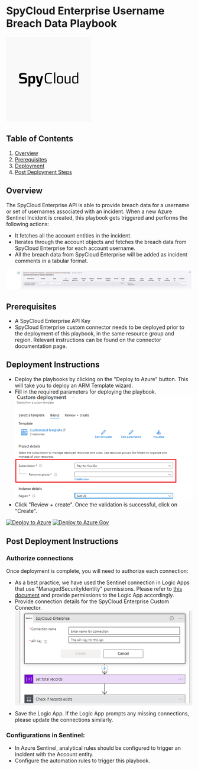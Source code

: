 # SpyCloud Enterprise Username Breach Data Playbook 

![SpyCloud Enterprise](images/logo.png)

## Table of Contents

1. [Overview](#overview)
2. [Prerequisites](#prerequisites)
3. [Deployment](#deployment)
4. [Post Deployment Steps](#postdeployment)


<a name="overview">

## Overview
The SpyCloud Enterprise API is able to provide breach data for a username or set of usernames associated with an incident. When a new Azure Sentinel Incident is created, this playbook gets triggered and performs the following actions:

- It fetches all the account entities in the incident.
- Iterates through the account objects and fetches the breach data from SpyCloud Enterprise for each account username.
- All the breach data from SpyCloud Enterprise will be added as incident comments in a tabular format.

![Incident Comments](images/comments.png)


<a name="prerequisites">

## Prerequisites
- A SpyCloud Enterprise API Key
- SpyCloud Enterprise custom connector needs to be deployed prior to the deployment of this playbook, in the same resource group and region. Relevant instructions can be found on the connector documentation page.

<a name="deployment">

## Deployment Instructions
- Deploy the playbooks by clicking on the "Deploy to Azure" button. This will take you to deploy an ARM Template wizard.
- Fill in the required parameters for deploying the playbook.
  ![deployment](images/deployment.png)
- Click "Review + create". Once the validation is successful, click on "Create".
  
[![Deploy to Azure](https://aka.ms/deploytoazurebutton)](https://portal.azure.com/#create/Microsoft.Template/uri/https%3A%2F%2Fraw.githubusercontent.com%2FAzure%2FAzure-Sentinel%2Fmaster%2FSolutions%2FSpyCloud%20Enterprise%20Protection%2FPlaybooks%2FSpyCloud-Get-Username-Breach-Data-Playbook%2Fazuredeploy.json)
[![Deploy to Azure Gov](https://aka.ms/deploytoazuregovbutton)](https://portal.azure.us/#create/Microsoft.Template/uri/https%3A%2F%2Fraw.githubusercontent.com%2FAzure%2FAzure-Sentinel%2Fmaster%2FSolutions%2FSpyCloud%20Enterprise%20Protection%2FPlaybooks%2FSpyCloud-Get-Username-Breach-Data-Playbook%2Fazuredeploy.json)


<a name="postdeployment">

## Post Deployment Instructions
### Authorize connections
Once deployment is complete, you will need to authorize each connection:
- As a best practice, we have used the Sentinel connection in Logic Apps that use "ManagedSecurityIdentity" permissions. Please refer to [this document](https://techcommunity.microsoft.com/t5/microsoft-sentinel-blog/what-s-new-managed-identity-for-azure-sentinel-logic-apps/ba-p/2068204) and provide permissions to the Logic App accordingly.
- Provide connection details for the SpyCloud Enterprise Custom Connector.
![for_each](images/for_each.png)
- Save the Logic App. If the Logic App prompts any missing connections, please update the connections similarly.

### Configurations in Sentinel:
- In Azure Sentinel, analytical rules should be configured to trigger an incident with the Account entity.
- Configure the automation rules to trigger this playbook.
